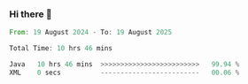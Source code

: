 ### Hi there 👋

<!--START_SECTION:waka-->

```rust
From: 19 August 2024 - To: 19 August 2025

Total Time: 10 hrs 46 mins

Java   10 hrs 46 mins  >>>>>>>>>>>>>>>>>>>>>>>>>   99.94 %
XML    0 secs          -------------------------   00.06 %
```

<!--END_SECTION:waka-->

